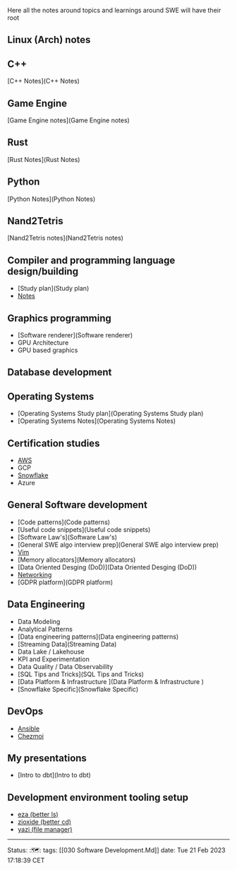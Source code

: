 Here all the notes around topics and learnings around SWE will have their root

## Linux (Arch) notes

## C++
[C++ Notes](C++ Notes)

## Game Engine
[Game Engine notes](Game Engine notes)

## Rust
[Rust Notes](Rust Notes)

## Python
[Python Notes](Python Notes)

## Nand2Tetris
[Nand2Tetris notes](Nand2Tetris notes)

## Compiler and programming language design/building
- [Study plan](Study plan)
- [Notes](Notes)

## Graphics programming
- [Software renderer](Software renderer)
- GPU Architecture
- GPU based graphics

## Database development


## Operating Systems
- [Operating Systems Study plan](Operating Systems Study plan)
- [Operating Systems Notes](Operating Systems Notes)

## Certification studies
- [AWS](AWS)
- GCP
- [Snowflake](Snowflake)
- Azure

## General Software development 
- [Code patterns](Code patterns)
- [Useful code snippets](Useful code snippets)
- [Software Law's](Software Law's)
- [General SWE algo interview prep](General SWE algo interview prep)
- [Vim](Vim)
- [Memory allocators](Memory allocators)
- [Data Oriented Desging (DoD)](Data Oriented Desging (DoD))
- [Networking](Networking)
- [GDPR platform](GDPR platform)

## Data Engineering
- Data Modeling
- Analytical Patterns
- [Data engineering patterns](Data engineering patterns)
- [Streaming Data](Streaming Data)
- Data Lake / Lakehouse
- KPI and Experimentation
- Data Quality / Data Observability
- [SQL Tips and Tricks](SQL Tips and Tricks)
- [Data Platform & Infrastructure  ](Data Platform & Infrastructure  )
- [Snowflake Specific](Snowflake Specific)

## DevOps
- [Ansible](Ansible)
- [Chezmoi](Chezmoi)

## My presentations
- [Intro to dbt](Intro to dbt)

## Development environment tooling setup
- [eza (better ls)](eza (better ls))
- [zioxide (better cd)](zioxide (better cd))
- [yazi (file manager)](yazi (file manager))
---
Status: :🗺️:
tags: [[030 Software Development.Md]]
date: Tue 21 Feb 2023 17:18:39 CET
